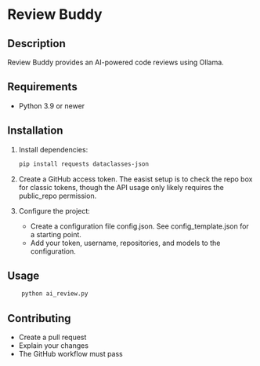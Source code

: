 # Review Buddy

## Description

Review Buddy provides an AI-powered code reviews using Ollama.

## Requirements

*   Python 3.9 or newer
  

## Installation

1.  Install dependencies:
    ```bash
    pip install requests dataclasses-json
    ```
    
2. Create a GitHub access token. The easist setup is to check the repo box for classic tokens, though the API usage only likely requires the public_repo permission.

3.  Configure the project:
    *   Create a configuration file config.json. See config_template.json for a starting point.
    *   Add your token, username, repositories, and models to the configuration.

## Usage

```bash
    python ai_review.py
```

## Contributing

* Create a pull request
* Explain your changes
* The GitHub workflow must pass
